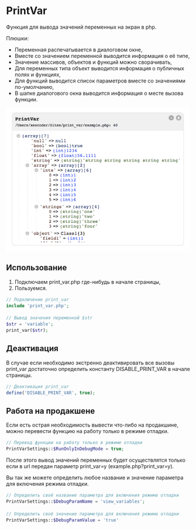 PrintVar
=========

Функция для вывода значений переменных на экран в php.

Плюшки:
* Переменная распечатывается в диалоговом окне,
* Вместе со значением переменной выводится информация о её типе,
* Значение массивов, объектов и функций можно сворачивать,
* Для переменных типа объект выводится информация о публичных полях и функциях,
* Для функций выводится список параметров вместе со значениями по-умолчанию,
* В шапке диалогового окна выводится информация о месте вызова функции.

<p align="center">
  <img src="https://github.com/xescoder/print_var/blob/master/demo.png?raw=true">
</p>

Использование
-------------

1.  Подключаем print_var.php где-нибудь в начале страницы,
2.  Пользуемся.

`````php
// Подключение print_var
include 'print_var.php';

// Вывод значения переменной $str
$str = 'variable';
print_var($str);
`````

Деактивация
-----------

В случае если необходимо экстренно деактивировать все вызовы print_var достаточно определить константу DISABLE_PRINT_VAR в начале страницы.

`````php
// Деактивация print_var
define('DISABLE_PRINT_VAR', true);
`````

Работа на продакшене
--------------------

Если есть острая необходимость вывести что-либо на продакшине, можно перевести функцию на работу только в режиме отладки.

`````php
// Перевод функции на работу только в режиме отладки
PrintVarSettings::$RunOnlyInDebugMode = true;
`````
После этого вывод значений переменных будет осуществлятся только если в url передан параметр print_var=y (example.php?print_var=y).

Вы так же можете определить любое название и значение параметра для включения режима отладки.

`````php
// Определить своё название параметра для включения режима отладки
PrintVarSettings::$DebugParamName = 'view_variables';

// Определить своё значение параметра для включения режима отладки
PrintVarSettings::$DebugParamValue = 'true'
`````

